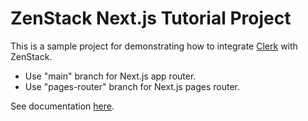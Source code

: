 # ZenStack Next.js Tutorial Project

This is a sample project for demonstrating how to integrate [Clerk](https://clerk.com/) with ZenStack.

- Use "main" branch for Next.js app router.
- Use "pages-router" branch for Next.js pages router.

See documentation [here](https://zenstack.dev/docs/guides/authentication/clerk).
